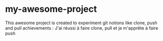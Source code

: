 # my-awesome-project

This awesome project is created to experiment git notions like clone, push and pull
achievements : J'ai réussi à faire clone, pull et je m'apprête à faire push
